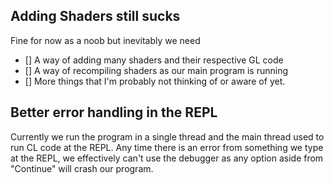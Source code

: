 ## Adding Shaders still sucks

Fine for now as a noob but inevitably we need
- [] A way of adding many shaders and their respective GL code
- [] A way of recompiling shaders as our main program is running
- [] More things that I'm probably not thinking of or aware of yet.

## Better error handling in the REPL

Currently we run the program in a single thread and the main thread used to run
CL code at the REPL. Any time there is an error from something we type at the
REPL, we effectively can't use the debugger as any option aside from "Continue"
will crash our program.

